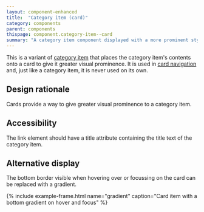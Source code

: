 ```yaml
---
layout: component-enhanced
title:  "Category item (card)"
category: components
parent: components
thispage: component.category-item--card
summary: "A category item component displayed with a more prominent style"
---
```


This is a variant of [category item](/components/category-item/) that places the category item's contents onto a card to give it greater visual prominence. It is used in [card navigation](/patterns/card-navigation/) and, just like a category item, it is never used on its own.

## Design rationale

Cards provide a way to give greater visual prominence to a category item.

## Accessibility

The link element should have a title attribute containing the title text of the category item.

## Alternative display

The bottom border visible when hovering over or focussing on the card can be replaced with a gradient.

{% include example-frame.html name="gradient" caption="Card item with a bottom gradient on hover and focus" %}
